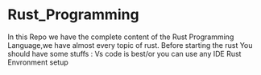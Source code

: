 # Rust_Programming
In this Repo we have the complete content of the Rust Programming Language,we have almost every topic of rust.
Before starting the rust You should have some stuffs :
Vs code is best/or you can use any IDE
Rust Envronment setup

